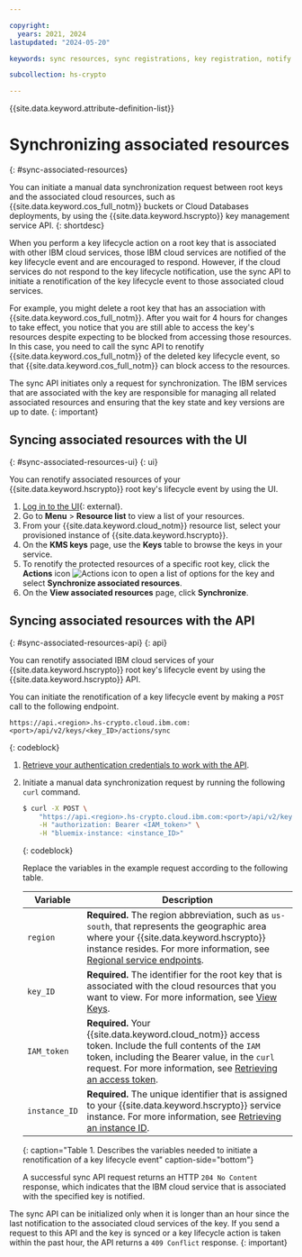 ```yaml
---

copyright:
  years: 2021, 2024
lastupdated: "2024-05-20"

keywords: sync resources, sync registrations, key registration, notify key state to resources

subcollection: hs-crypto

---
```


{{site.data.keyword.attribute-definition-list}}




# Synchronizing associated resources
{: #sync-associated-resources}

You can initiate a manual data synchronization request between root keys and the associated cloud resources, such as {{site.data.keyword.cos_full_notm}} buckets or Cloud Databases deployments, by using the {{site.data.keyword.hscrypto}} key management service API.
{: shortdesc}

When you perform a key lifecycle action on a root key that is associated with other IBM cloud services, those IBM cloud services are notified of the key lifecycle event and are encouraged to respond. However, if the cloud services do not respond to the key lifecycle notification, use the sync API to initiate a renotification of the key lifecycle event to those associated cloud services.

For example, you might delete a root key that has an association with {{site.data.keyword.cos_full_notm}}. After you wait for 4 hours for changes to take effect, you notice that you are still able to access the key's resources despite expecting to be blocked from accessing those resources. In this case, you need to call the sync API to renotify {{site.data.keyword.cos_full_notm}} of the deleted key lifecycle event, so that {{site.data.keyword.cos_full_notm}} can block access to the resources.

The sync API initiates only a request for synchronization. The IBM services that are associated with the key are responsible for managing all related associated resources and ensuring that the key state and key versions are up to date.
{: important}

## Syncing associated resources with the UI
{: #sync-associated-resources-ui}
{: ui}

You can renotify associated resources of your {{site.data.keyword.hscrypto}} root key's lifecycle event by using the UI.

1. [Log in to the UI](https://cloud.ibm.com/){: external}.
2. Go to **Menu** &gt; **Resource list** to view a list of your resources.
3. From your {{site.data.keyword.cloud_notm}} resource list, select your provisioned instance of {{site.data.keyword.hscrypto}}.
4. On the **KMS keys** page, use the **Keys** table to browse the keys in your service.
5. To renotify the protected resources of a specific root key, click the **Actions** icon ![Actions icon](../icons/action-menu-icon.svg "Actions") to open a list of options for the key and select **Synchronize associated resources**.
6. On the **View associated resources** page, click **Synchronize**.

## Syncing associated resources with the API
{: #sync-associated-resources-api}
{: api}

You can renotify associated IBM cloud services of your {{site.data.keyword.hscrypto}} root key's lifecycle event by using the {{site.data.keyword.hscrypto}} API.

You can initiate the renotification of a key lifecycle event by making a `POST` call to the following endpoint.

```
https://api.<region>.hs-crypto.cloud.ibm.com:<port>/api/v2/keys/<key_ID>/actions/sync
```
{: codeblock}

1. [Retrieve your authentication credentials to work with the API](/docs/hs-crypto?topic=hs-crypto-set-up-kms-api).
2. Initiate a manual data synchronization request by running the following `curl` command.

    ```sh
    $ curl -X POST \
        "https://api.<region>.hs-crypto.cloud.ibm.com:<port>/api/v2/keys/<key_ID>/actions/sync" \
        -H "authorization: Bearer <IAM_token>" \
        -H "bluemix-instance: <instance_ID>"
    ```
    {: codeblock}

    Replace the variables in the example request according to the following table.

    | Variable | Description |
    | --- | --- |
    | `region` | **Required.** The region abbreviation, such as `us-south`, that represents the geographic area where your {{site.data.keyword.hscrypto}} instance resides. For more information, see [Regional service endpoints](/docs/hs-crypto?topic=hs-crypto-regions#service-endpoints). |
    | `key_ID` | **Required.** The identifier for the root key that is associated with the cloud resources that you want to view. For more information, see [View Keys](/docs/hs-crypto?topic=hs-crypto-view-keys). |
    | `IAM_token` | **Required.** Your {{site.data.keyword.cloud_notm}} access token. Include the full contents of the `IAM` token, including the Bearer value, in the `curl` request. For more information, see [Retrieving an access token](/docs/hs-crypto?topic=hs-crypto-retrieve-access-token). |
    | `instance_ID` | **Required.** The unique identifier that is assigned to your {{site.data.keyword.hscrypto}} service instance. For more information, see [Retrieving an instance ID](/docs/hs-crypto?topic=hs-crypto-retrieve-instance-ID). |
    {: caption="Table 1. Describes the variables needed to initiate a renotification of a key lifecycle event" caption-side="bottom"}

    A successful sync API request returns an HTTP `204 No Content` response, which indicates that the IBM cloud service that is associated with the specified key is notified.

The sync API can be initialized only when it is longer than an hour since the last notification to the associated cloud services of the key. If you send a request to this API and the key is synced or a key lifecycle action is taken within the past hour, the API returns a `409 Conflict` response.
{: important}
